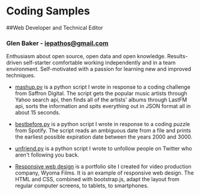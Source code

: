# Coding Samples
##Web Developer and Technical Editor
### Glen Baker - iepathos@gmail.com
Enthusiasm about open source, open data and open knowledge.  Results-driven self-starter comfortable working independently and in a team environment.  Self-motivated with a passion for learning new and improved techniques.

+ [mashup.py](https://github.com/iepathos/codingsamples/blob/master/mashup.py) is a python script I wrote in response to a coding challenge from Saffron Digital.  The script gets the popular music artists through Yahoo search api, then finds all of the artists' albums through LastFM api, sorts the information and spits everything out in JSON format all in about 15 seconds.

+ [bestbefore.py](https://github.com/iepathos/codingsamples/blob/master/bestbefore.py) is a python script I wrote in response to a coding puzzle from Spotify.  The script reads an ambiguous date from a file and prints the earliest possible expiration date between the years 2000 and 3000.

+ [unfriend.py](https://github.com/iepathos/twitter-scripts/blob/master/unfriend.py) is a python script I wrote to unfollow people on Twitter who aren't following you back.

+ [Responsive web design](http://www.wyomafilms.com/) is a portfolio site I created for video production company, Wyoma Films.  It is an example of responsive web design.  The HTML and CSS, combined with bootstrap.js, adapt the layout from regular computer screens, to tablets, to smartphones.
